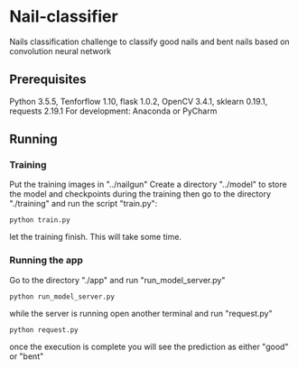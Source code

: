 # Nail-classifier
Nails classification challenge to classify good nails and bent nails based on convolution neural network

## Prerequisites

Python 3.5.5, Tenforflow 1.10, flask 1.0.2, OpenCV 3.4.1, sklearn 0.19.1, requests 2.19.1
For development: Anaconda or PyCharm

## Running
### Training
Put the training images in "../nailgun"
Create a directory "../model" to store the model and checkpoints during the training then go to the
directory "./training" and run the script "train.py":
```
python train.py
```
let the training finish. This will take some time.

### Running the app
Go to the directory "./app" and run "run_model_server.py"
```
python run_model_server.py
```
while the server is running open another terminal and run "request.py"
```
python request.py
```
once the execution is complete you will see the prediction as either "good" or "bent"
